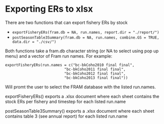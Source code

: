 # Exporting ERs to xlsx

There are two functions that can export fishery ERs by stock

* `exportFisheryERs(fram.db = NA, run.names, report.dir = "./report/")`
* `postSeasonTable3Summary(fram.db = NA, run.names, combine.GS = TRUE, data.dir = "./csv/")`

Both functions take a fram.db character string (or NA to select using pop up menu) and a vector of Fram run names. For example:

	exportFisheryERs(run.names = c("bc-bkCoho2010 final final",
                               "bc-bkCoho2011 final final",
                               "bc-bkCoho2012 final final",
                               "bc-bkCoho2013 final final"))
							   
Will promt the user to select the FRAM database with the listed run.names.

exportFisheryERs() exports a .xlsx document where each sheet contains the stock ERs per fishery and timestep for each listed run.name

postSeasonTable3Summary() exports a .xlsx document where each sheet contains table 3 (see annual report) for each listed run.name









